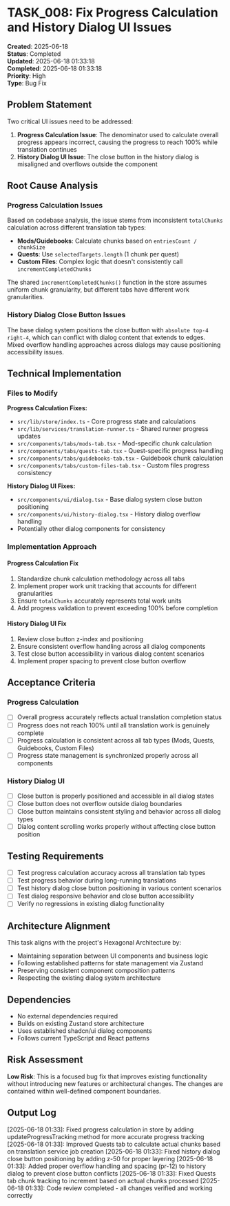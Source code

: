 # TASK_008: Fix Progress Calculation and History Dialog UI Issues

**Created**: 2025-06-18  
**Status**: Completed  
**Updated**: 2025-06-18 01:33:18  
**Completed**: 2025-06-18 01:33:18  
**Priority**: High  
**Type**: Bug Fix

## Problem Statement

Two critical UI issues need to be addressed:

1. **Progress Calculation Issue**: The denominator used to calculate overall progress appears incorrect, causing the progress to reach 100% while translation continues
2. **History Dialog UI Issue**: The close button in the history dialog is misaligned and overflows outside the component

## Root Cause Analysis

### Progress Calculation Issues

Based on codebase analysis, the issue stems from inconsistent `totalChunks` calculation across different translation tab types:

- **Mods/Guidebooks**: Calculate chunks based on `entriesCount / chunkSize`
- **Quests**: Use `selectedTargets.length` (1 chunk per quest)  
- **Custom Files**: Complex logic that doesn't consistently call `incrementCompletedChunks`

The shared `incrementCompletedChunks()` function in the store assumes uniform chunk granularity, but different tabs have different work granularities.

### History Dialog Close Button Issues

The base dialog system positions the close button with `absolute top-4 right-4`, which can conflict with dialog content that extends to edges. Mixed overflow handling approaches across dialogs may cause positioning accessibility issues.

## Technical Implementation

### Files to Modify

**Progress Calculation Fixes:**
- `src/lib/store/index.ts` - Core progress state and calculations
- `src/lib/services/translation-runner.ts` - Shared runner progress updates
- `src/components/tabs/mods-tab.tsx` - Mod-specific chunk calculation
- `src/components/tabs/quests-tab.tsx` - Quest-specific progress handling
- `src/components/tabs/guidebooks-tab.tsx` - Guidebook chunk calculation
- `src/components/tabs/custom-files-tab.tsx` - Custom files progress consistency

**History Dialog UI Fixes:**
- `src/components/ui/dialog.tsx` - Base dialog system close button positioning
- `src/components/ui/history-dialog.tsx` - History dialog overflow handling
- Potentially other dialog components for consistency

### Implementation Approach

#### Progress Calculation Fix
1. Standardize chunk calculation methodology across all tabs
2. Implement proper work unit tracking that accounts for different granularities
3. Ensure `totalChunks` accurately represents total work units
4. Add progress validation to prevent exceeding 100% before completion

#### History Dialog UI Fix
1. Review close button z-index and positioning
2. Ensure consistent overflow handling across all dialog components
3. Test close button accessibility in various dialog content scenarios
4. Implement proper spacing to prevent close button overflow

## Acceptance Criteria

### Progress Calculation
- [ ] Overall progress accurately reflects actual translation completion status
- [ ] Progress does not reach 100% until all translation work is genuinely complete
- [ ] Progress calculation is consistent across all tab types (Mods, Quests, Guidebooks, Custom Files)
- [ ] Progress state management is synchronized properly across all components

### History Dialog UI
- [ ] Close button is properly positioned and accessible in all dialog states
- [ ] Close button does not overflow outside dialog boundaries
- [ ] Close button maintains consistent styling and behavior across all dialog types
- [ ] Dialog content scrolling works properly without affecting close button position

## Testing Requirements

- [ ] Test progress calculation accuracy across all translation tab types
- [ ] Test progress behavior during long-running translations
- [ ] Test history dialog close button positioning in various content scenarios
- [ ] Test dialog responsive behavior and close button accessibility
- [ ] Verify no regressions in existing dialog functionality

## Architecture Alignment

This task aligns with the project's Hexagonal Architecture by:
- Maintaining separation between UI components and business logic
- Following established patterns for state management via Zustand
- Preserving consistent component composition patterns
- Respecting the existing dialog system architecture

## Dependencies

- No external dependencies required
- Builds on existing Zustand store architecture
- Uses established shadcn/ui dialog components
- Follows current TypeScript and React patterns

## Risk Assessment

**Low Risk**: This is a focused bug fix that improves existing functionality without introducing new features or architectural changes. The changes are contained within well-defined component boundaries.

## Output Log

[2025-06-18 01:33]: Fixed progress calculation in store by adding updateProgressTracking method for more accurate progress tracking
[2025-06-18 01:33]: Improved Quests tab to calculate actual chunks based on translation service job creation
[2025-06-18 01:33]: Fixed history dialog close button positioning by adding z-50 for proper layering
[2025-06-18 01:33]: Added proper overflow handling and spacing (pr-12) to history dialog to prevent close button conflicts
[2025-06-18 01:33]: Fixed Quests tab chunk tracking to increment based on actual chunks processed
[2025-06-18 01:33]: Code review completed - all changes verified and working correctly
